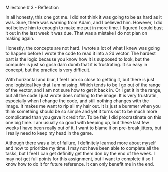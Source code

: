 Milestone # 3 - Reflection

In all honesty, this one got me. I did not think it was going to be as hard as it was. Sure, there was
warning from Adam, and I believed him. However, I did not beieve him to enough to make me put in more time. 
I figured I could bust it out  in the last week it was due. That was a mistake I do not plan on making again. 

Honestly, the concepts are not hard. I wrote a lot of what I knew was going to happen before I wrote the
code to read it into a 2d vector. The hardest part is the logic because you know how it is supposed to 
look, but the computer is just so gosh darn dumb that it is frustrating. It so easy in concept, but 
the practice is very difficult. 

With horizontal and blur, I feel I am so close to getting it, but there is just one logistical key that
I am missing. Which tends to be I go out of the range of the vector, and I am not sure how to get it back in. Or I get it in the range, but all the code I just wrote does nothing to the image. It is very frustratin, espceially when I change the code, and still nothing changes with the image. It makes me want to rip all my hair out. It is just a bummer when you think something should be so simple and yet it turns out to be much more complicated than you gave it credit for. To be fair, I did procrastinate on this one big time. I am usually so good with keeping up, but these last few weeks I have been really out of it. I want to blame it on pre-break jitters, but I really need to keep my head in the game.

Although there was a lot of failure, I definitely learned more about myself and how to prioritize my time. I may not have been able to complete all the tasks, but I feel I can get definitly get them don by the end of the week. I may not get full points for this assignment, but I want to complete it so I know how to do it for future reference. It can only benefit me in the end.